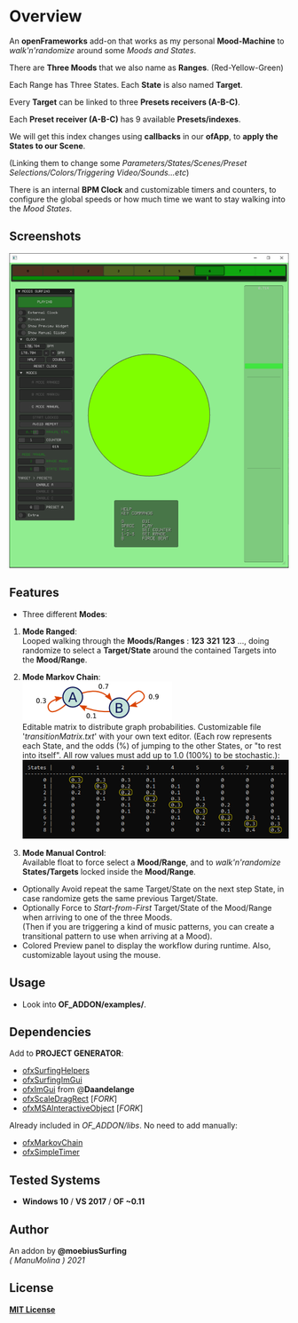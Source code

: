 # Overview
An **openFrameworks** add-on that works as my personal **Mood-Machine** to *walk'n'randomize* around some *Moods and States*.  

There are **Three Moods** that we also name as **Ranges**. (Red-Yellow-Green)  

Each Range has Three States. Each **State** is also named **Target**.  

Every **Target** can be linked to three **Presets receivers (A-B-C)**.  

Each **Preset receiver (A-B-C)** has 9 available **Presets/indexes**.  

We will get this index changes using **callbacks** in our **ofApp**, to **apply the States to our Scene**.  

(Linking them to change some *Parameters/States/Scenes/Preset Selections/Colors/Triggering Video/Sounds...etc*)

There is an internal **BPM Clock** and customizable timers and counters, to configure the global speeds or how much time we want to stay walking into the *Mood States*.  

## Screenshots
![image](/readme_images/Capture1.PNG?raw=true "image")  

## Features
- Three different **Modes**:

1. **Mode Ranged**:  
Looped walking through the **Moods/Ranges** : **123** **321** **123** ..., doing randomize to select a **Target/State** around the contained Targets into the **Mood/Range**.

2. **Mode Markov Chain**:  
![image](/readme_images/MarcovGraph.png?raw=true "image")  
Editable matrix to distribute graph probabilities. Customizable file '*transitionMatrix.txt*' with your own text editor. (Each row represents each State, and the odds (%) of jumping to the other States, or "to rest into itself". All row values must add up to 1.0 (100%) to be stochastic.):  
![image](/readme_images/MarkovMatrix.PNG?raw=true "image")  

3. **Mode Manual Control**:  
Available float to force select a **Mood/Range**, and to *walk'n'randomize* **States/Targets** locked inside the **Mood/Range**.

- Optionally Avoid repeat the same Target/State on the next step State, in case randomize gets the same previous Target/State.
- Optionally Force to *Start-from-First* Target/State of the Mood/Range when arriving to one of the three Moods.  
(Then if you are triggering a kind of music patterns, you can create a transitional pattern to use when arriving at a Mood).
- Colored Preview panel to display the workflow during runtime. Also, customizable layout using the mouse.

## Usage
 - Look into **OF_ADDON/examples/**.

## Dependencies
Add to **PROJECT GENERATOR**:  
* [ofxSurfingHelpers](https://github.com/moebiussurfing/ofxSurfingHelpers)  
* [ofxSurfingImGui](https://github.com/moebiussurfing/ofxSurfingImGui)
* [ofxImGui](https://github.com/Daandelange/ofxImGui/tree/ofParameters-Helpers-Test) from @**Daandelange**  
* [ofxScaleDragRect](https://github.com/moebiussurfing/ofxScaleDragRect) [_FORK_]  
* [ofxMSAInteractiveObject](https://github.com/moebiussurfing/ofxMSAInteractiveObject) [_FORK_]  

Already included in *OF_ADDON/libs*. No need to add manually:
- [ofxMarkovChain](https://github.com/elaye/ofxMarkovChain)
- [ofxSimpleTimer](https://github.com/HeliosInteractive/ofxSimpleTimer)

## Tested Systems
* **Windows 10** / **VS 2017** / **OF ~0.11**

## Author
An addon by **@moebiusSurfing**  
*( ManuMolina ) 2021*  

## License
[**MIT License**](https://github.com/LICENSE)